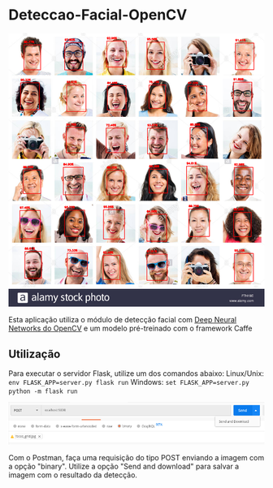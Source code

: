 # Deteccao-Facial-OpenCV

![alt text](./docs/example.png)

Esta aplicação utiliza o módulo de detecção facial com [Deep Neural Networks do OpenCV](https://github.com/opencv/opencv/tree/master/samples/dnn/face_detector) e um modelo pré-treinado com o framework Caffe

## Utilização
Para executar o servidor Flask, utilize um dos comandos abaixo:
Linux/Unix:
`env FLASK_APP=server.py flask run`
Windows:
`set FLASK_APP=server.py python -m flask run`

![alt text](./docs/request_options.png "Opções da requisição")

Com o Postman, faça uma requisição do tipo POST enviando a imagem com a opção "binary".
Utilize a opção "Send and download" para salvar a imagem com o resultado da detecção.